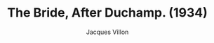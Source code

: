 ---
title: "The Bride, After Duchamp. (1934)"
subtitle: "Jacques Villon"
displayImg: "img/covers/The Bride_comma After Duchamp., 1934, Jacques Villon.jpg"
noURL: true
---
